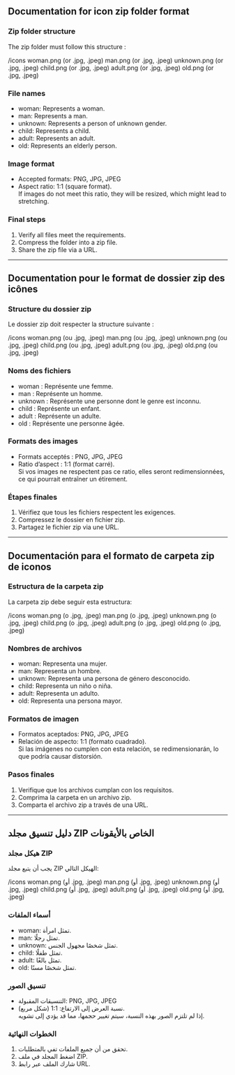
## Documentation for icon zip folder format

### Zip folder structure

The zip folder must follow this structure :

/icons
    woman.png (or .jpg, .jpeg)
    man.png (or .jpg, .jpeg)
    unknown.png (or .jpg, .jpeg)
    child.png (or .jpg, .jpeg)
    adult.png (or .jpg, .jpeg)
    old.png (or .jpg, .jpeg)   

### File names

- woman: Represents a woman.
- man: Represents a man.
- unknown: Represents a person of unknown gender.
- child: Represents a child.
- adult: Represents an adult.
- old: Represents an elderly person.

### Image format

- Accepted formats: PNG, JPG, JPEG
- Aspect ratio: 1:1 (square format).  
If images do not meet this ratio, they will be resized, which might lead to stretching.

### Final steps

1. Verify all files meet the requirements.
2. Compress the folder into a zip file.
3. Share the zip file via a URL.

---

## Documentation pour le format de dossier zip des icônes

### Structure du dossier zip

Le dossier zip doit respecter la structure suivante :

/icons
    woman.png (ou .jpg, .jpeg)
    man.png (ou .jpg, .jpeg)
    unknown.png (ou .jpg, .jpeg)
    child.png (ou .jpg, .jpeg)
    adult.png (ou .jpg, .jpeg)
    old.png (ou .jpg, .jpeg)

### Noms des fichiers

- woman : Représente une femme.
- man : Représente un homme.
- unknown : Représente une personne dont le genre est inconnu.
- child : Représente un enfant.
- adult : Représente un adulte.
- old : Représente une personne âgée.

### Formats des images

- Formats acceptés : PNG, JPG, JPEG
- Ratio d’aspect : 1:1 (format carré).  
Si vos images ne respectent pas ce ratio, elles seront redimensionnées, ce qui pourrait entraîner un étirement.

### Étapes finales

1. Vérifiez que tous les fichiers respectent les exigences.
2. Compressez le dossier en fichier zip.
3. Partagez le fichier zip via une URL.

---

## Documentación para el formato de carpeta zip de iconos

### Estructura de la carpeta zip

La carpeta zip debe seguir esta estructura:

/icons
    woman.png (o .jpg, .jpeg)
    man.png (o .jpg, .jpeg)
    unknown.png (o .jpg, .jpeg)
    child.png (o .jpg, .jpeg)
    adult.png (o .jpg, .jpeg)
    old.png (o .jpg, .jpeg)

### Nombres de archivos

- woman: Representa una mujer.
- man: Representa un hombre.
- unknown: Representa una persona de género desconocido.
- child: Representa un niño o niña.
- adult: Representa un adulto.
- old: Representa una persona mayor.

### Formatos de imagen

- Formatos aceptados: PNG, JPG, JPEG
- Relación de aspecto: 1:1 (formato cuadrado).  
Si las imágenes no cumplen con esta relación, se redimensionarán, lo que podría causar distorsión.

### Pasos finales

1. Verifique que los archivos cumplan con los requisitos.
2. Comprima la carpeta en un archivo zip.
3. Comparta el archivo zip a través de una URL.

---

## دليل تنسيق مجلد ZIP الخاص بالأيقونات

### هيكل مجلد ZIP

يجب أن يتبع مجلد ZIP الهيكل التالي:

/icons
    woman.png (أو .jpg, .jpeg)
    man.png (أو .jpg, .jpeg)
    unknown.png (أو .jpg, .jpeg)
    child.png (أو .jpg, .jpeg)
    adult.png (أو .jpg, .jpeg)
    old.png (أو .jpg, .jpeg)

### أسماء الملفات

- woman: تمثل امرأة.
- man: تمثل رجلًا.
- unknown: تمثل شخصًا مجهول الجنس.
- child: تمثل طفلًا.
- adult: تمثل بالغًا.
- old: تمثل شخصًا مسنًا.

### تنسيق الصور

- التنسيقات المقبولة: PNG, JPG, JPEG
- نسبة العرض إلى الارتفاع: 1:1 (شكل مربع).  
إذا لم تلتزم الصور بهذه النسبة، سيتم تغيير حجمها، مما قد يؤدي إلى تشويه.

### الخطوات النهائية

1. تحقق من أن جميع الملفات تفي بالمتطلبات.
2. اضغط المجلد في ملف ZIP.
3. شارك الملف عبر رابط URL.
